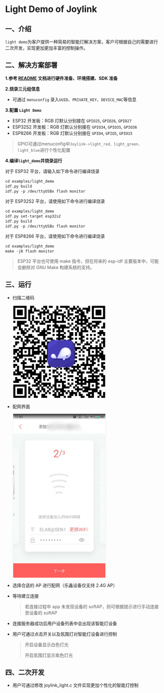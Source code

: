# Light Demo of Joylink

## 一、介绍

`light demo`为客户提供一种简易的智能灯解决方案，客户可根据自己的需要进行二次开发，实现更加更加丰富的控制操作。

## 二、解决方案部署

**1.参考 [README](../../README.md) 文档进行硬件准备、环境搭建、SDK 准备**

**2.烧录三元组信息**

- 可通过 `menuconfig` 录入`UUID`、`PRIVATE_KEY`、`DEVICE_MAC`等信息

**3.配置 `Light Demo`**

- ESP32 开发板：RGB 灯默认分别接在 `GPIO25`, `GPIO26`, `GPIO27` 
- ESP32S2 开发板：RGB 灯默认分别接在 `GPIO34`, `GPIO35`, `GPIO36` 
- ESP8266 开发板：RGB 灯默认分别接在 `GPIO4`, `GPIO5`, `GPIO15` 

>GPIO可通过menuconfig中`Joylink->light_red、light_green、light_blue`进行个性化配置

**4.编译`light_demo`并烧录运行**

对于 ESP32 平台，请输入如下命令进行编译烧录

```
cd examples/light_demo
idf.py build
idf.py -p /dev/ttyUSBx flash monitor
```

对于 ESP32S2 平台，请使用如下命令进行编译烧录

```
cd examples/light_demo
idf.py set-target esp32s2
idf.py build
idf.py -p /dev/ttyUSBx flash monitor
```

对于 ESP8266 平台，请使用如下命令进行编译烧录

```
cd examples/light_demo
make -j8 flash monitor
```

>ESP32 平台也可使用 make 指令，但在将来的 esp-idf 主要版本中，可能会删除对 GNU Make 构建系统的支持。

## 三、运行

* 扫描二维码

    <img src="../../docs/_picture/Demo二维码.jpg" width = "300" alt="i2c hardware" align=center />
    
* 配网界面

    <img src="../../docs/_picture/微联APP-配网界面.jpg" width = "300" alt="i2c hardware" align=center />
    
* 选择合适的 AP 进行配网（乐鑫设备仅支持 2.4G AP）

* 等待建立连接

    >若连接过程中 app 未发现设备的 softAP，则可根据提示进行手动连接至设备的 softAP
    
* 连接服务器成功后用户设备列表中会出现该智能灯设备


* 用户可通过点击开关以及氛围灯对智能灯设备进行控制

    > 开启设备显示白色灯光
    >
    > 开启氛围灯显示紫色灯光

## 四、二次开发

* 用户可通过修改 joylink_light.c 文件实现更加个性化的智能灯控制

